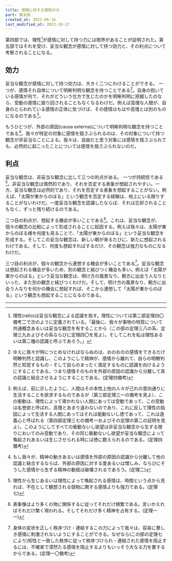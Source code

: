 ```yaml
---
title: 感情に対する理性の力
part: 第五部
created_at: 2022-06-16
last_modified_at: 2023-10-27
---
```


第四部では、理性[^ref1]が感情に対して持つ力には限界があることが証明された。第五部ではそれを受け、妥当な観念が感情に対して持つ効力と、その利点について考察されることになる。

[^ref1]:理性(ratio)は妥当な観念による認識を指す。理性については第二部定理四〇備考二で次のように定義されている。「最後に、我々が事物の特質について共通概念あるいは妥当な観念を有することから（この部の定理三八の系、定理三九およびその系ならびに定理四〇を見よ）。そしてこれを私は理性あるいは第二種の認識と呼ぶであろう。」

## 効力

妥当な観念が感情に対して持つ効力は、大きく二つにわけることができる。
一つが、感情それ自体について明晰判明な観念を持つことである[^ref2]。自身の抱いている感情が何で、それがどういう仕方で生じたのかを明晰判明に把握したのなら、受動の感情に振り回されることもなくなるわけだ。例えば高慢な人間が、自身のとらわれている感情の正体に気づけば、その感情はもはや高慢とは別のものになるのである[^ref3]。

[^ref2]:ゆえに我々が特につとめなければならぬのは、おのおのの感情をできるだけ明瞭判然と認識し、このようにして精神が、感情から離れて、自らの明瞭判然と知覚するもの・そして自らのまったく満足するものに認識を向けるようにすることである。つまり感情そのものを外部の原因の認識から分離して真の認識と結合させるようにすることである。(定理四備考)

[^ref3]:例えば、前に示したように、人間はその本性上他の人々が己れの意向通りに生活することを欲求するものであるが（第三部定理三一の備考を見よ）、この衝動は、理性によって導かれない人間にあっては受動であって、この受動は名誉欲と呼ばれ、高慢とあまり違わないのであり、これに反して理性の指図によって生活する人間にあってはそれは能動ないし徳であって、これは道義心と呼ばれる（第四部定理三七の備考一およびその定理の第二の証明を見よ）。このようにしてすべての衝動ないし欲望は非妥当な観念から生ずる限りにおいてのみ受動であり、その同じ衝動ないし欲望が妥当な観念によって喚起されあるいは生じさせられる時には徳に数えられるのである。(定理四備考)

もうひとつが、外部の原因(causa externa)について明晰判明な観念を持つことである[^ref4]。我々が特定の対象に感情を揺さぶられるのは、その対象について持つ観念が非妥当なことによる。我々は、自由だと思う対象には感情を揺さぶられても、必然的に起こったことについては感情を揺さぶられないのだ。

[^ref4]:もし我々が、精神の動きあるいは感情を外部の原因の認識から分離して他の認識と結合するならば、外部の原因に対する愛あるいは憎しみ、ならびにそうした感情から生ずる精神の動揺は破壊されるであろう。(定理二)

## 利点

妥当な観念は、非妥当な観念に比して三つの利点がある。
一つが持続性である[^ref5]。非妥当な観念は偶然的であり、それを否定する表象が想起されやすい。一方、妥当な観念は必然的であり、それを否定する表象を想起することがない。例えば、「太陽が東からのぼる」という観念を否定する経験は、地上にいる限りすることがないわけだ。一度妥当な観念を認識したならば、それは忘却されることもなく、ずっと残り続けるのである。

[^ref5]:理性から生じあるいは理性によって喚起される感情は、時間という点から見れば、不在として観想される個物に関する感情よりも強力である。(定理七)

二つ目の利点が、想起する機会が多いことである[^ref6]。これは、妥当な観念が、個々の観念の比較によって形成されることに起因する。例えば我々は、太陽が東からのぼる様を何度も見ることで、「太陽が東からのぼる」という妥当な観念を形成する。そしてこの妥当な観念は、新しい朝が来るたびに、新たに想起されるわけである。そして、何度も想起すればするだけ、その観念は強力なものになるわけだ。

[^ref6]:表象像はより多くの物に関係するに従ってそれだけ頻繁である。言いかえればそれだけ繁く現われる。そしてそれだけ多く精神を占有する。(定理一一)

三つ目の利点が、個々の観念から連想する機会が多いことである[^ref7]。妥当な観念は想起される機会が多いため、別の観念と結びつく機会も多い。例えば「太陽が東からのぼる」という妥当な観念は、明け方の風景なり、朝方に出会う人なりといった、また別の観念と結びつくわけだ。そして、明け方の風景なり、朝方に出会う人なりを何かの機会に想起すれば、そこから連想して「太陽が東からのぼる」という観念も想起することになるのである。

[^ref7]:身体の変状を正しく秩序づけ・連結するこの力によって我々は、容易に悪しき感情に刺激されないようにすることができる。なぜなら(この部の定理七により)知性と一致した秩序に従って秩序づけられ・連結された感情を阻止するには、不確実で漠然たる感情を阻止するよりもいっそう大なる力を要するからである。(定理一〇備考)

---